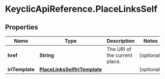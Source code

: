 # KeyclicApiReference.PlaceLinksSelf

## Properties
Name | Type | Description | Notes
------------ | ------------- | ------------- | -------------
**href** | **String** | The URI of the current place. | [optional] 
**iriTemplate** | [**PlaceLinksSelfIriTemplate**](PlaceLinksSelfIriTemplate.md) |  | [optional] 


